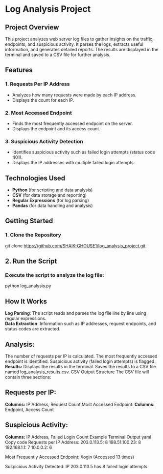 # **Log Analysis Project**

## **Project Overview**
This project analyzes web server log files to gather insights on the traffic, endpoints, and suspicious activity. It parses the logs, extracts useful information, and generates detailed reports. The results are displayed in the terminal and saved to a CSV file for further analysis.

## **Features**
### **1. Requests Per IP Address**
- Analyzes how many requests were made by each IP address.
- Displays the count for each IP.

### **2. Most Accessed Endpoint**
- Finds the most frequently accessed endpoint on the server.
- Displays the endpoint and its access count.

### **3. Suspicious Activity Detection**
- Identifies suspicious activity such as failed login attempts (status code 401).
- Displays the IP addresses with multiple failed login attempts.

## **Technologies Used**
- **Python** (for scripting and data analysis)
- **CSV** (for data storage and reporting)
- **Regular Expressions** (for log parsing)
- **Pandas** (for data handling and analysis)

## **Getting Started**
### **1. Clone the Repository**
git clone https://github.com/SHAIK-GHOUSE1/log_analysis_project.git
## **2. Run the Script**
### Execute the script to analyze the log file:
python log_analysis.py

## **How It Works**
**Log Parsing**: The script reads and parses the log file line by line using regular expressions.</br>
**Data Extraction**: Information such as IP addresses, request endpoints, and status codes are extracted.
## **Analysis:**
The number of requests per IP is calculated.
The most frequently accessed endpoint is identified.
Suspicious activity (failed login attempts) is flagged.
**Results:**
Displays the results in the terminal.
Saves the results to a CSV file named log_analysis_results.csv.
CSV Output Structure
The CSV file will contain three sections:

## Requests per IP:
**Columns:** IP Address, Request Count
Most Accessed Endpoint:
**Columns:** Endpoint, Access Count
 ## Suspicious Activity:
**Columns:** IP Address, Failed Login Count
Example
Terminal Output
yaml
Copy code
Requests per IP Address:
203.0.113.5: 8
198.51.100.23: 8
192.168.1.1: 7
10.0.0.2: 6

Most Frequently Accessed Endpoint: /login (Accessed 13 times)

Suspicious Activity Detected:
IP 203.0.113.5 has 8 failed login attempts
